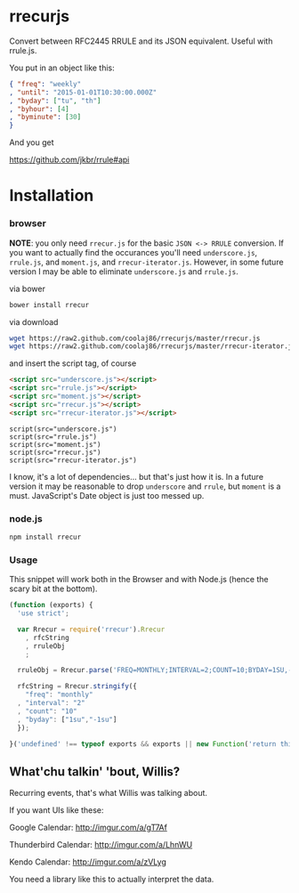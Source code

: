 rrecurjs
=======

Convert between RFC2445 RRULE and its JSON equivalent. Useful with rrule.js.

You put in an object like this:

```json
{ "freq": "weekly"
, "until": "2015-01-01T10:30:00.000Z"
, "byday": ["tu", "th"]
, "byhour": [4]
, "byminute": [30]
}
```

And you get 

https://github.com/jkbr/rrule#api

Installation
===

### browser

**NOTE**: you only need `rrecur.js` for the basic `JSON <-> RRULE` conversion.
If you want to actually find the occurances you'll need
`underscore.js`, `rrule.js`, and `moment.js`, and `rrecur-iterator.js`.
However, in some future version I may be able to eliminate `underscore.js` and `rrule.js`.

via bower

```bash
bower install rrecur
```

via download

```bash
wget https://raw2.github.com/coolaj86/rrecurjs/master/rrecur.js
wget https://raw2.github.com/coolaj86/rrecurjs/master/rrecur-iterator.js
```

and insert the script tag, of course

```html
<script src="underscore.js"></script>
<script src="rrule.js"></script>
<script src="moment.js"></script>
<script src="rrecur.js"></script>
<script src="rrecur-iterator.js"></script>
```

```jade
script(src="underscore.js")
script(src="rrule.js")
script(src="moment.js")
script(src="rrecur.js")
script(src="rrecur-iterator.js")
```

I know, it's a lot of dependencies... but that's just how it is.
In a future version it may be reasonable to drop `underscore` and `rrule`,
but `moment` is a must. JavaScript's Date object is just too messed up.


### node.js

```bash
npm install rrecur
```

### Usage

This snippet will work both in the Browser and with Node.js
(hence the scary bit at the bottom).

```javascript
(function (exports) {
  'use strict';

  var Rrecur = require('rrecur').Rrecur
    , rfcString
    , rruleObj
    ;

  rruleObj = Rrecur.parse('FREQ=MONTHLY;INTERVAL=2;COUNT=10;BYDAY=1SU,-1SU');

  rfcString = Rrecur.stringify({
    "freq": "monthly"
  , "interval": "2"
  , "count": "10"
  , "byday": ["1su","-1su"]
  });

}('undefined' !== typeof exports && exports || new Function('return this')()));
```

What'chu talkin' 'bout, Willis?
---

Recurring events, that's what Willis was talking about.

If you want UIs like these:

Google Calendar: http://imgur.com/a/gT7Af

Thunderbird Calendar: http://imgur.com/a/LhnWU

Kendo Calendar: http://imgur.com/a/zVLyg

You need a library like this to actually interpret the data.
